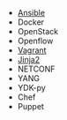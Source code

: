 * [Ansible](ansible/README.md)
* Docker
* OpenStack
* Openflow
* [Vagrant](vagrant/README.md)
* [Jinja2](jinja2/README.md)
* NETCONF
* YANG
* YDK-py
* Chef
* Puppet